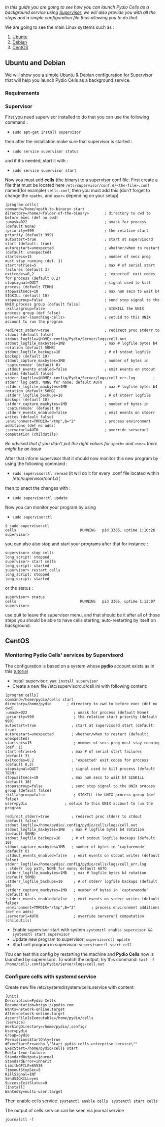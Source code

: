 _In this guide you are going to see how you can launch Pydio Cells as a background service using [Supervisor](http://supervisord.org/), we will also provide you with all the steps and a simple configuration file thus allowing you to do that._

We are going to see the main Linux systems such as :

1. [Ubuntu](/en/docs/cells/v1/ubuntu-systems)
2. [Debian](/en/docs/cells/v1/debian-systems)
3. [CentOS](/en/docs/cells/v1/centosrhel-systems)  

## Ubuntu and Debian
We will show you a simple Ubuntu & Debian configuration for Supervisor that will help you launch Pydio Cells as a background service.

### Requirements

### Supervisor
First you need supervisor installed to do that you can use the following command :
* `sudo apt-get install supervisor`

then after the installation make sure that supervisor is started :
* `sudo service supervisor status`

and if it's needed, start it with :
* `sudo service supervisor start`

Now you must add **cells** (the binary) to a supervisor conf file.
First create a file that must be located here `/etc/supervisor/conf.d/<the-file>.conf` named(for example) `cells.conf`, then you must add this (don't forget to change the `<path>`, and `user=` depending on your setup)

```
[program:cells]
command=/home/<path-to-binary> start
directory=/home/<folder-of-the-binary>       ; directory to cwd to before exec (def no cwd)
;umask=022                                   ; umask for process (default None)
;priority=999                                ; the relative start priority (default 999)
autostart=true                               ; start at supervisord start (default: true)
autorestart=unexpected                       ; whether/when to restart (default: unexpected)
startsecs=15                                 ; number of secs prog must stay running (def. 1)
startretries=5                               ; max # of serial start failures (default 3)
exitcodes=0,2                                ; 'expected' exit codes for process (default 0,2)
stopsignal=QUIT                              ; signal used to kill process (default TERM)
stopwaitsecs=10                              ; max num secs to wait b4 SIGKILL (default 10)
stopasgroup=false                            ; send stop signal to the UNIX process group (default false)
;killasgroup=false                           ; SIGKILL the UNIX process group (def false)
user=<user-launching-cells>                  ; setuid to this UNIX account to run the program

redirect_stderr=true                         ; redirect proc stderr to stdout (default false)
stdout_logfile=$HOME/.config/Pydio/Server/logs/cell.out
stdout_logfile_maxbytes=1MB                  ; max # logfile bytes b4 rotation (default 50MB)
stdout_logfile_backups=10                    ; # of stdout logfile backups (default 10)
stdout_capture_maxbytes=1MB                  ; number of bytes in 'capturemode' (default 0)
;stdout_events_enabled=false                 ; emit events on stdout writes (default false)
stderr_logfile=$HOME/.config/Pydio/Server/logs/cell_err.log        ; stderr log path, NONE for none; default AUTO
;stderr_logfile_maxbytes=1MB                 ; max # logfile bytes b4 rotation (default 50MB)
;stderr_logfile_backups=10                   ; # of stderr logfile backups (default 10)
;stderr_capture_maxbytes=1MB                 ; number of bytes in 'capturemode' (default 0)
;stderr_events_enabled=false                 ; emit events on stderr writes (default false)
;environment=TMPDIR="/tmp",B="2"             ; process environment additions (def no adds)
;serverurl=AUTO                              ; override serverurl computation (childutils)

```

*Be advised that if you didn't put the right values for `<path>` and `user=` there might be an issue*

After that inform supervisor that it should now monitor this new program by using the following command :
* `sudo supervisorctl reread` (it will do it for every .conf file located within /etc/supervisor/conf.d )

then to enact the changes with :
* `sudo supervisorctl update`

Now you can monitor your program by using
* `sudo supervisorctl`

```
$ sudo supervisorctl
cells                             RUNNING   pid 3365, uptime 1:10:26
supervisor>
```

you can also also stop and start your programs after that for instance :
```
supervisor> stop cells
long_script: stopped
supervisor> start cells
long_script: started
supervisor> restart cells
long_script: stopped
long_script: started
```
or the status :
```
supervisor> status
cells                             RUNNING   pid 3365, uptime 1:13:07
supervisor>
```
use quit to leave the supervisor menu, and that should be it after all of those steps you should be able to have cells starting, auto-restarting by itself on background.

## CentOS

### Monitoring Pydio Cells' services by Supervisord
The configuration is based on a system whose **pydio** account exists as in this [tutorial](https://github.com/pydio/cells/wiki/Install-CentOS)

- Install supervisor: `yum install supervisor`
- Create a new file /etc/supervisord.d/cell.ini with following content:

```
[program:cells]
command=/home/pydio/cells start
directory=/home/pydio       ; directory to cwd to before exec (def no cwd)
;umask=022                     ; umask for process (default None)
;priority=999                  ; the relative start priority (default 999)
autostart=true                ; start at supervisord start (default: true)
autorestart=unexpected        ; whether/when to restart (default: unexpected)
startsecs=15                   ; number of secs prog must stay running (def. 1)
startretries=5                ; max # of serial start failures (default 3)
exitcodes=0,2                 ; 'expected' exit codes for process (default 0,2)
stopsignal=QUIT               ; signal used to kill process (default TERM)
stopwaitsecs=10               ; max num secs to wait b4 SIGKILL (default 10)
stopasgroup=false             ; send stop signal to the UNIX process group (default false)
;killasgroup=false             ; SIGKILL the UNIX process group (def false)
user=pydio                 ; setuid to this UNIX account to run the program

redirect_stderr=true          ; redirect proc stderr to stdout (default false)
stdout_logfile=/home/pydio/.config/pydio/cells/logs/cell.out
stdout_logfile_maxbytes=1MB   ; max # logfile bytes b4 rotation (default 50MB)
stdout_logfile_backups=10     ; # of stdout logfile backups (default 10)
stdout_capture_maxbytes=1MB   ; number of bytes in 'capturemode' (default 0)
;stdout_events_enabled=false   ; emit events on stdout writes (default false)
stderr_logfile=/home/pydio/.config/pydio/cells/logs/cell_err.log        ; stderr log path, NONE for none; default AUTO
;stderr_logfile_maxbytes=1MB   ; max # logfile bytes b4 rotation (default 50MB)
;stderr_logfile_backups=10     ; # of stderr logfile backups (default 10)
;stderr_capture_maxbytes=1MB   ; number of bytes in 'capturemode' (default 0)
;stderr_events_enabled=false   ; emit events on stderr writes (default false)
;environment=TMPDIR="/tmp",B="2"       ; process environment additions (def no adds)
;serverurl=AUTO                ; override serverurl computation (childutils)
```

- Enable supervisor start with system `systemctl enable supervisor && systemctl start supervisor`
- Update new program to supervisor: `supervisorctl update`
- Start cell program in supervisor: `supervisorctl start cell `

You can test this config by restarting the machine and **Pydio Cells** now is launched by supervisord. To watch the output, try this command:
`tail -f /home/cell/.config/Pydio/Server/logs/cell.out`

### Configure cells with systemd service

Create new file /etc/systemd/system/cells.service with content:

```
[Unit]
Description=Pydio Cells
Documentation=https://pydio.com
Wants=network-online.target
After=network-online.target
AssertFileIsExecutable=/home/pydio/cells
[Service]
WorkingDirectory=/home/pydio/.config/
User=pydio
Group=pydio
PermissionsStartOnly=true
#ExecStartPre=echo \"Start pydio cells-enterprise service\""
ExecStart=/home/pydio/cells start
Restart=on-failure
StandardOutput=journal
StandardError=inherit
LimitNOFILE=65536
TimeoutStopSec=5
KillSignal=INT
SendSIGKILL=yes
SuccessExitStatus=0
[Install]
WantedBy=multi-user.target

```

Then enable cells service:
`systemctl enable cells `
`systemctl start cells `

The output of cells service can be seen via journal service

`journalctl -f `